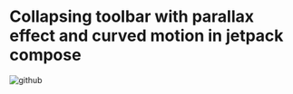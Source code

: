 # Collapsing toolbar with parallax effect and curved motion in jetpack compose
![github](https://user-images.githubusercontent.com/21988512/192098383-0ad7e4ff-1111-4c51-a968-5bba46f25146.gif)
